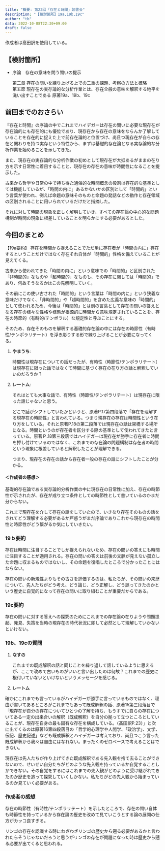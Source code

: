 ```yaml
---
title: "概要: 第22回「存在と時間」読書会"
description: "【検討箇所】19a,19b,19c"
author: "tb"
data: 2022-10-08T22:30+09:00
draft: false
---
```


作成者は髙田訳を使用している。

【検討箇所】
---

* 序論　存在の意味を問う問いの提示

    第二章 存在の問いを練り上げる上での二重の課題、考察の方法と概略  
    第五節 現存在の実存論的な分析作業とは、存在全般の意味を解釈する地平を洗い出すことである 
    原著19a、19b、19c

前回までのおさらい
----

『存在と時間』の序論の中でこれまでハイデガーは存在の問いに必要な現存在が存在論的にも存在的にも優位であり、現存在から存在の意味をならんか了解していることを存在的に捉えた上で前存在論的と位置づけ、尚且つ現存在が自らの存在と関わりを持つ実存という特性から、まずは基礎的存在論となる実存論的な分析作業を始めることを示してきた。

また、現存在の実存論的な分析作業の初めとして現存在が大抵あるがままの在り方を示す日常性に着目することと、現存在の存在の意味が時間性になることを提示した。

古来から哲学や日常の中で持ち得た通俗的な時間概念の役割は存在的な基準としては機能しているが、「時間の内に」あるかないかの区別として「時間的」という言葉が使われ、例えば命題の意味そのものと命題の発話などの動作と存在領域の区別されることに用いられているだけだと指摘した。

それに対して時間の現象を正しく解明していき、すべての存在論の中心的な問題構制が時間の現象に根差していることを明らかにする必要があるとした。

今回のまとめ
----

【19a要約】
存在を時間から捉えることでただ単に存在者が「時間の内に」存在するということだけではなく存在それ自体が「時間的」性格を備えていることが見えてくる。

古来から使われてきた「時間の内に」という意味での「時間的」と区別された「非時間的」なものや「超時間的」なものも、その存在に関しては「時間的」であり、何故そうなるかはこの先解明していく。

その前にこの使い古された「時間的」という言葉は「時間の内に」という狭義な意味だけでなく、「非時間的」や「超時間的」を含めた広義な意味の「時間的」として使われるため、今後は「時間的」とは別の言葉として存在の問いの答えとなる存在の様々な性格や様態が根源的に時間から意味規定されていることを、存在の時節的（有時的/テンポラル）な規定性と呼ぶことにする。

そのため、存在そのものを解釈する基礎的存在論の中には存在の時節性（有時性/テンポラリテート）を浮き彫りする形で練り上げることが必要になってくる。

1. **やまうち**:

    時間性は現存在についての話だったが、有時性（時節性/テンポラリテート）は現存在に限った話ではなくて時間に基づく存在の在り方の話と解釈していいのだろうか？
2. **レートム**:

    それはとても大事な話で、有時性（時節性/テンポラリテート）は現存在に限った話じゃないと思う。

    どこで話がシフトしていたかというと、原著P.17第四段落で「存在を理解する現存在の時間性」と言われている。つまり現存在の存在は時間性という在り方をしている。それと原著P.18の第二段落では現存在の話は架橋する場所になる。時間というのが存在者を区分する際の基準として使われてきたと言っている。原著Ｐ.18第三段落ではハイデガーは現存在が勝手に存在者に時間を押し付けているのではなく、これまでの存在論の問題構制は存在者の時間という現象に根差していると解釈したことが理解できる。

    つまり、現存在の存在の話から存在者一般の存在の話にシフトしたことが分かる。

#### ＜作成者の感想＞

基礎的存在論である実存論的分析作業の中に現存在の日常性に加え、存在の時節性が示されたが、存在が成り立つ条件としての時節性として書いているのかまだ分からない。

これまで現存在を介して存在の話をしていたので、いきなり存在そのものの話をされてどう理解する必要があるか戸惑うがまだ序論でありこれから現存在の時間性と時節性がどう繋がるか気にしていきたい。 

### 19ｂ要約

存在は時間に注目することでしか捉えられないため、存在の問いの答えにも時間に注目することが適用される。存在の問いの答えは前後の文脈が見えない孤立した命題に収まるものではないし、その命題を復唱したところで分かったことにはならない。

存在の問いの新規性よりもその古さを評価するのは、私たちが、その問いの来歴について、先人たちがどう考え、どう論じ、どう正解し、どう誤ってきたのかという歴史に自覚的になって存在の問いに取り組むことが重要だからである。

### 19c要約

存在の問いに対する答えへの探究のためにこれまでの存在論の在りようや問題提起、発見、失策を当時の現存在の時代状況に即して必然として理解していかないといけない。

### 19b、19cの質問
1. **なすの**

    これまでの既成解釈の話と同じことを繰り返して話しているように思えるが、ここで改めて古いものがいいと言い出したのは何故？これまでの歴史に根付いていないといけないというメッセージを感じる。

2. **レートム**

確かにこれまでも言っているがハイデガーが勝手に言っているものではなく、理由が書いてあるところがこれまでもあって既成解釈の話、原著15第三段落目で「現存在が自分の存在についてひとつの了解を持ち、もうすでに自らの存在についてある一定の出来合いの解釈（既成解釈）を自分の拠って立つところとしていることが、現存在自身の最も固有な存在を構成している。（髙田訳P.23）」と次に出てくるのは原著16第四段落目の「哲学的心理学や人間学、「政治学」、文学、伝記、歴史記述」なども既成解釈とハイデガーは考えており、尚且つこう言った既成解釈から我々は自由にはなれない。まったくのゼロベースで考えることはできない。

現存在は先人たちが作り上げてきた既成解釈である先入観を捨て去ることができないので、せいぜい自分たちがどのような先入観を持っているか自覚することしかできない。その自覚をするにはこれまでの先入観がどのように受け継がれてきたのか歴史を追って探究していくしかない。私たちがどの先入観から始まっているのか見ていく必要がある。

### 作成者の感想
存在の時節性（有時性/テンポラリテート）を示したところで、存在の問い自体も時節性を持っているから存在論の歴史を改めて見ていこうとする論の展開の仕方がカッコ良すぎる。

リンゴの存在を認識する時にわざわざリンゴの歴史から遡る必要があるかと言われたらそうじゃないだろうと思うがリンゴの存在が問題になった時は歴史から遡る必要が出てくると思われる。 